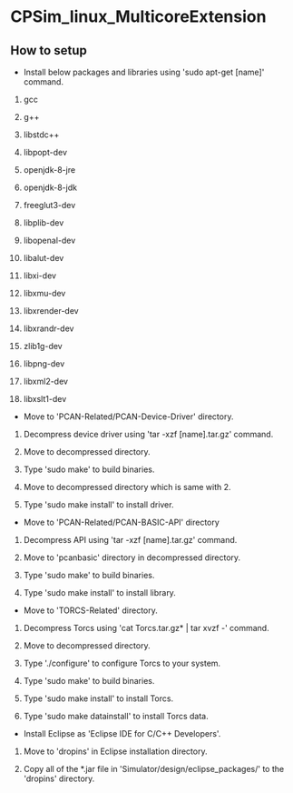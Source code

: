 # CPSim_linux_MulticoreExtension

## How to setup

- Install below packages and libraries using 'sudo apt-get [name]' command.

1. gcc

2. g++

3. libstdc++

4. libpopt-dev

5. openjdk-8-jre

6. openjdk-8-jdk

7. freeglut3-dev

8. libplib-dev

9. libopenal-dev

10. libalut-dev

11. libxi-dev

12. libxmu-dev

13. libxrender-dev

14. libxrandr-dev

15. zlib1g-dev

16. libpng-dev

17. libxml2-dev

18. libxslt1-dev

- Move to 'PCAN-Related/PCAN-Device-Driver' directory.

1. Decompress device driver using 'tar -xzf [name].tar.gz' command.

2. Move to decompressed directory.

3. Type 'sudo make' to build binaries.

4. Move to decompressed directory which is same with 2.

5. Type 'sudo make install' to install driver.

- Move to 'PCAN-Related/PCAN-BASIC-API' directory

1. Decompress API using 'tar -xzf [name].tar.gz' command.

2. Move to 'pcanbasic' directory in decompressed directory.

3. Type 'sudo make' to build binaries.

4. Type 'sudo make install' to install library.

- Move to 'TORCS-Related' directory.

1. Decompress Torcs using 'cat Torcs.tar.gz\* | tar xvzf -' command.

2. Move to decompressed directory.

3. Type './configure' to configure Torcs to your system.

4. Type 'sudo make' to build binaries.

5. Type 'sudo make install' to install Torcs.

6. Type 'sudo make datainstall' to install Torcs data.

- Install Eclipse as 'Eclipse IDE for C/C++ Developers'.

1. Move to 'dropins' in Eclipse installation directory.

2. Copy all of the \*.jar file in 'Simulator/design/eclipse_packages/' to the 'dropins' directory. 
